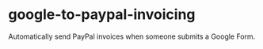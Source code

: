 # google-to-paypal-invoicing
Automatically send PayPal invoices when someone submits a Google Form.
